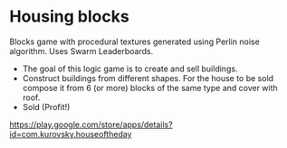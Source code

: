 # Housing blocks

Blocks game with procedural textures generated using Perlin noise algorithm.
Uses Swarm Leaderboards.

- The goal of this logic game is to create and sell buildings.
- Construct buildings from different shapes. For the house to be sold compose it from 6 (or more) 
blocks of the same type and cover with roof.
- Sold (Profit!)

https://play.google.com/store/apps/details?id=com.kurovsky.houseoftheday
